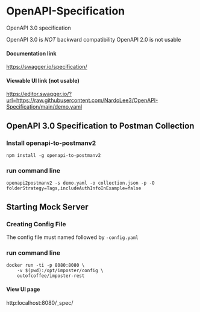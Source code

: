 # OpenAPI-Specification
OpenAPI 3.0 specification 

OpenAPI 3.0 is *NOT* backward compatibility OpenAPI 2.0 is not usable

#### Documentation link
https://swagger.io/specification/

#### Viewable UI link (not usable)

https://editor.swagger.io/?url=https://raw.githubusercontent.com/NardoLee3/OpenAPI-Specification/main/demo.yaml

## OpenAPI 3.0 Specification to Postman Collection
### Install openapi-to-postmanv2

```
npm install -g openapi-to-postmanv2
```

### run command line

```
openapi2postmanv2 -s demo.yaml -o collection.json -p -O folderStrategy=Tags,includeAuthInfoInExample=false
```


## Starting Mock Server
### Creating Config File
The config file must named followed by `-config.yaml`

### run command line
```
docker run -ti -p 8080:8080 \
    -v $(pwd):/opt/imposter/config \
    outofcoffee/imposter-rest
```

#### View UI page
http:localhost:8080/_spec/

